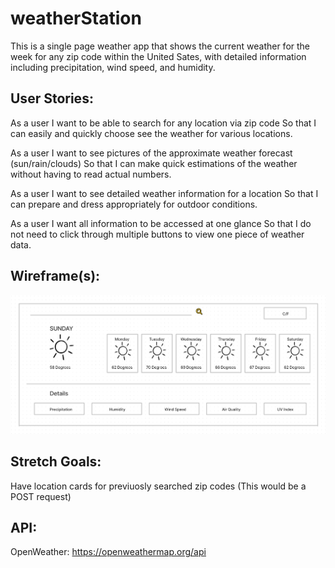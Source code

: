 # weatherStation

This is a single page weather app that shows the current weather for the week for any zip code within the United Sates, with detailed information including precipitation, wind speed, and humidity.

## User Stories:

As a user I want to be able to search for any location via zip code
So that I can easily and quickly choose see the weather for various locations.

As a user I want to see pictures of the approximate weather forecast (sun/rain/clouds)
So that I can make quick estimations of the weather without having to read actual numbers.

As a user I want to see detailed weather information for a location
So that I can prepare and dress appropriately for outdoor conditions.

As a user I want all information to be accessed at one glance
So that I do not need to click through multiple buttons to view one piece of weather data.

## Wireframe(s):

![alt text](https://github.com/Mike-Tran/weatherStation/blob/main/frank-wireframe-screenshot.png)

## Stretch Goals:

Have location cards for previuosly searched zip codes (This would be a POST request)

## API:

OpenWeather: https://openweathermap.org/api
